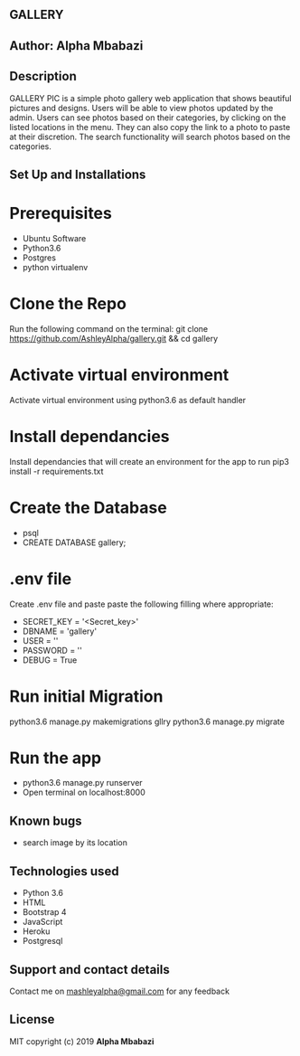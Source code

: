 ## GALLERY
## Author: Alpha Mbabazi
## Description

GALLERY PIC is a simple photo gallery web application that shows beautiful pictures and designs. Users will be able to view photos updated by the admin. Users can see photos based on their categories, by clicking on the listed locations in the menu. They can also copy the link to a photo to paste at their discretion. The search functionality will search photos based on the categories.

## Set Up and Installations

# Prerequisites
* Ubuntu Software
* Python3.6
* Postgres
* python virtualenv

# Clone the Repo
Run the following command on the terminal: git clone https://github.com/AshleyAlpha/gallery.git && cd gallery

# Activate virtual environment
Activate virtual environment using python3.6 as default handler

# Install dependancies

Install dependancies that will create an environment for the app to run pip3 install -r requirements.txt

# Create the Database
* psql
* CREATE DATABASE gallery;
# .env file
Create .env file and paste paste the following filling where appropriate:

* SECRET_KEY = '<Secret_key>'
* DBNAME = 'gallery'
* USER = '<Username>'
* PASSWORD = '<password>'
* DEBUG = True

# Run initial Migration

python3.6 manage.py makemigrations gllry
python3.6 manage.py migrate

# Run the app

* python3.6 manage.py runserver
* Open terminal on localhost:8000

## Known bugs
* search image by its location

## Technologies used

- Python 3.6
- HTML
- Bootstrap 4
- JavaScript
- Heroku
- Postgresql

## Support and contact details
Contact me on mashleyalpha@gmail.com for any feedback

## License
MIT copyright (c) 2019 **Alpha Mbabazi**

